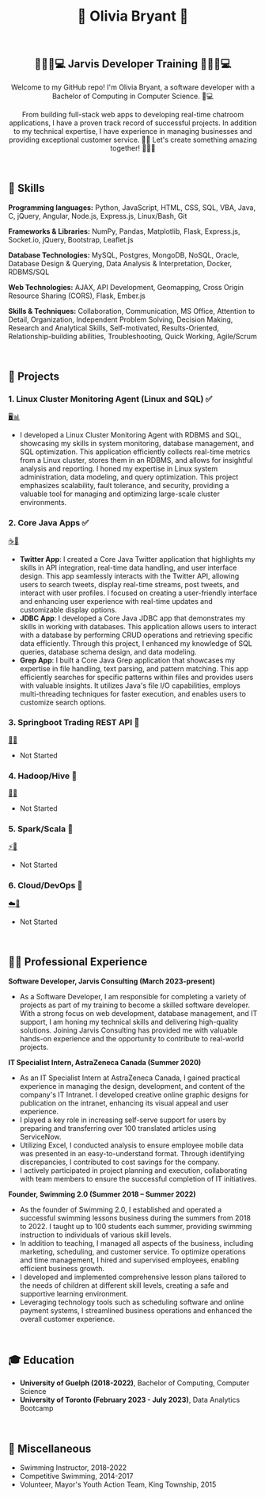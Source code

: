 <h1 align="center">👤 Olivia Bryant 👤</h1>

<br>

<h2 align="center">👩‍💻🌟💻 Jarvis Developer Training 👨‍💻🌟💻</h2>

<p align="center">
    Welcome to my GitHub repo! I'm Olivia Bryant, a software developer with a Bachelor of Computing in Computer Science. 🌟💻
</p>

<p align="center">
    From building full-stack web apps to developing real-time chatroom applications, I have a proven track record of successful projects.
    In addition to my technical expertise, I have experience in managing businesses and providing exceptional customer service. 🚀🔧
    Let's create something amazing together! 🌟🚀✨
</p>

<br>

## 🔧 Skills

**Programming languages:** Python, JavaScript, HTML, CSS, SQL, VBA, Java, C, jQuery, Angular, Node.js, Express.js, Linux/Bash, Git

**Frameworks & Libraries:** NumPy, Pandas, Matplotlib, Flask, Express.js, Socket.io, jQuery, Bootstrap, Leaflet.js

**Database Technologies:** MySQL, Postgres, MongoDB, NoSQL, Oracle, Database Design & Querying, Data Analysis & Interpretation, Docker, RDBMS/SQL

**Web Technologies:** AJAX, API Development, Geomapping, Cross Origin Resource Sharing (CORS), Flask, Ember.js

**Skills & Techniques:** Collaboration, Communication, MS Office, Attention to Detail, Organization, Independent Problem Solving, Decision Making, Research and Analytical Skills, Self-motivated, Results-Oriented, Relationship-building abilities, Troubleshooting, Quick Working, Agile/Scrum

<br>

## 🚀 Projects

### 1. Linux Cluster Monitoring Agent (Linux and SQL) ✅
[🖥️📊](./linux_sql)
- I developed a Linux Cluster Monitoring Agent with RDBMS and SQL, showcasing my skills in system monitoring, database management, and SQL optimization. This application efficiently collects real-time metrics from a Linux cluster, stores them in an RDBMS, and allows for insightful analysis and reporting. I honed my expertise in Linux system administration, data modeling, and query optimization. This project emphasizes scalability, fault tolerance, and security, providing a valuable tool for managing and optimizing large-scale cluster environments.

### 2. Core Java Apps ✅
[☕📱](./core_java)
- **Twitter App**: I created a Core Java Twitter application that highlights my skills in API integration, real-time data handling, and user interface design. This app seamlessly interacts with the Twitter API, allowing users to search tweets, display real-time streams, post tweets, and interact with user profiles. I focused on creating a user-friendly interface and enhancing user experience with real-time updates and customizable display options.
- **JDBC App**: I developed a Core Java JDBC app that demonstrates my skills in working with databases. This application allows users to interact with a database by performing CRUD operations and retrieving specific data efficiently. Through this project, I enhanced my knowledge of SQL queries, database schema design, and data modeling.
- **Grep App**: I built a Core Java Grep application that showcases my expertise in file handling, text parsing, and pattern matching. This app efficiently searches for specific patterns within files and provides users with valuable insights. It utilizes Java's file I/O capabilities, employs multi-threading techniques for faster execution, and enables users to customize search options.

### 3. Springboot Trading REST API 🚧
[🌱💼](./springboot)
- Not Started

### 4. Hadoop/Hive 🚧
[🐘🐝](./hadoop)
- Not Started

### 5. Spark/Scala 🚧
[⚡🚀](./spark)
- Not Started

### 6. Cloud/DevOps 🚧
[☁️🔧](./cloud_devops)
- Not Started

<br>

## 👩‍💼 Professional Experience

**Software Developer, Jarvis Consulting (March 2023-present)**
- As a Software Developer, I am responsible for completing a variety of projects as part of my training to become a skilled software developer. With a strong focus on web development, database management, and IT support, I am honing my technical skills and delivering high-quality solutions. Joining Jarvis Consulting has provided me with valuable hands-on experience and the opportunity to contribute to real-world projects.

**IT Specialist Intern, AstraZeneca Canada (Summer 2020)**
- As an IT Specialist Intern at AstraZeneca Canada, I gained practical experience in managing the design, development, and content of the company's IT Intranet. I developed creative online graphic designs for publication on the intranet, enhancing its visual appeal and user experience.
- I played a key role in increasing self-serve support for users by preparing and transferring over 100 translated articles using ServiceNow.
- Utilizing Excel, I conducted analysis to ensure employee mobile data was presented in an easy-to-understand format. Through identifying discrepancies, I contributed to cost savings for the company.
- I actively participated in project planning and execution, collaborating with team members to ensure the successful completion of IT initiatives.

**Founder, Swimming 2.0 (Summer 2018 – Summer 2022)**
- As the founder of Swimming 2.0, I established and operated a successful swimming lessons business during the summers from 2018 to 2022. I taught up to 100 students each summer, providing swimming instruction to individuals of various skill levels.
- In addition to teaching, I managed all aspects of the business, including marketing, scheduling, and customer service. To optimize operations and time management, I hired and supervised employees, enabling efficient business growth.
- I developed and implemented comprehensive lesson plans tailored to the needs of children at different skill levels, creating a safe and supportive learning environment.
- Leveraging technology tools such as scheduling software and online payment systems, I streamlined business operations and enhanced the overall customer experience.

<br>

## 🎓 Education
- **University of Guelph (2018-2022)**, Bachelor of Computing, Computer Science
- **University of Toronto (February 2023 - July 2023)**, Data Analytics Bootcamp

<br>

## 🌟 Miscellaneous
- Swimming Instructor, 2018-2022
- Competitive Swimming, 2014-2017
- Volunteer, Mayor's Youth Action Team, King Township, 2015
